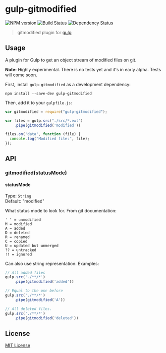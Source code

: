 # gulp-gitmodified
[![NPM version][npm-image]][npm-url] [![Build Status][travis-image]][travis-url] [![Dependency Status][depstat-image]][depstat-url]

> gitmodified plugin for [gulp](https://github.com/gulpjs/gulp)

## Usage

A plugin for Gulp to get an object stream of modified files on git.

**Note:** Highly experimental. There is no tests yet and it's in early alpha. Tests will come soon.

First, install `gulp-gitmodified` as a development dependency:

```shell
npm install --save-dev gulp-gitmodified
```

Then, add it to your `gulpfile.js`:

```javascript
var gitmodified = require("gulp-gitmodified");

var files = gulp.src("./src/*.ext")
	.pipe(gitmodified('modified'))

files.on('data', function (file) {
  console.log("Modified file:", file);
});
```

## API

### gitmodified(statusMode)

#### statusMode
Type: `String`  
Default: "modified"

What status mode to look for. From git documentation:

```
' ' = unmodified
M = modified
A = added
D = deleted
R = renamed
C = copied
U = updated but unmerged
?? = untracked
!! = ignored
```

Can also use string representation. Examples:

```javascript
// All added files
gulp.src('./**/*')
    .pipe(gitmodified('added'))
```

```javascript
// Equal to the one before
gulp.src('./**/*')
    .pipe(gitmodified('A'))
```

```javascript
// All deleted files.
gulp.src('./**/*')
    .pipe(gitmodified('deleted'))
```

## License

[MIT License](http://en.wikipedia.org/wiki/MIT_License)

[npm-url]: https://npmjs.org/package/gulp-gitmodified
[npm-image]: https://badge.fury.io/js/gulp-gitmodified.png

[travis-url]: http://travis-ci.org/mikaelbr/gulp-gitmodified
[travis-image]: https://secure.travis-ci.org/mikaelbr/gulp-gitmodified.png?branch=master

[depstat-url]: https://david-dm.org/mikaelbr/gulp-gitmodified
[depstat-image]: https://david-dm.org/mikaelbr/gulp-gitmodified.png
